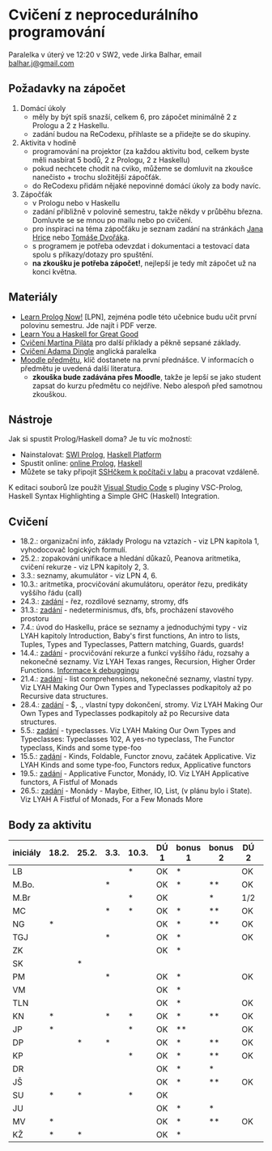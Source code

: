 # Cvičení z neprocedurálního programování

Paralelka v úterý ve 12:20 v SW2, vede Jirka Balhar, email balhar.j@gmail.com

## Požadavky na zápočet

1. Domácí úkoly
    - měly by být spíš snazší, celkem 6, pro zápočet minimálně 2 z Prologu a 2 z Haskellu.
    - zadání budou na ReCodexu, přihlaste se a přidejte se do skupiny.
2. Aktivita v hodině
    - programování na projektor (za každou aktivitu bod, celkem byste měli nasbírat 5 bodů, 2 z Prologu, 2 z Haskellu)
    - pokud nechcete chodit na cviko, můžeme se domluvit na zkoušce nanečisto + trochu složitější zápočťák.
    - do ReCodexu přidám nějaké nepovinné domácí úkoly za body navíc.
3. Zápočťák
    - v Prologu nebo v Haskellu
    - zadání přibližně v polovině semestru, takže někdy v průběhu března. Domluvte se se mnou po mailu nebo po cvičení.
    - pro inspiraci na téma zápočťáku je seznam zadání na stránkách [Jana Hrice](http://kti.mff.cuni.cz/~hric/vyuka/pl_prikl_win.pdf) nebo [Tomáše Dvořáka](https://ksvi.mff.cuni.cz/~dvorak/vyuka/14/NPRG005x01/programy.html).
    - s programem je potřeba odevzdat i dokumentaci a testovací data spolu s příkazy/dotazy pro spuštění.
    - **na zkoušku je potřeba zápočet!**, nejlepší je tedy mít zápočet už na konci května.

## Materiály

- [Learn Prolog Now!](http://www.learnprolognow.org/) [LPN], zejména podle této učebnice budu učit první polovinu semestru. Jde najít i PDF verze.
- [Learn You a Haskell for Great Good](http://learnyouahaskell.com/)
- [Cvičení Martina Piláta](https://martinpilat.com/cs/neproceduralni-programovani) pro další příklady a pěkně sepsané základy.
- [Cvičení Adama Dingle](https://ksvi.mff.cuni.cz/~dingle/2019-20/npp/npp.html) anglická paralelka
- [Moodle předmětu](https://dl1.cuni.cz/course/view.php?id=5223), klíč dostanete na první přednášce. V informacích o předmětu je uvedená další literatura.
    - **zkouška bude zadávána přes Moodle**, takže je lepší se jako student zapsat do kurzu předmětu co nejdříve. Nebo alespoň před samotnou zkouškou.
## Nástroje

Jak si spustit Prolog/Haskell doma? Je tu víc možností:

- Nainstalovat: [SWI Prolog](https://www.swi-prolog.org/), [Haskell Platform](https://www.haskell.org/platform/)
- Spustit online: [online Prolog](https://swish.swi-prolog.org/), [Haskell](https://repl.it/languages/haskell)
- Můžete se taky připojit [SSHčkem k počítači v labu](https://kam.mff.cuni.cz/~stinovlas/unix/navody/pripojeni-do-labu) a pracovat vzdáleně.

K editaci souborů lze použít [Visual Studio Code](https://code.visualstudio.com/) s pluginy VSC-Prolog, Haskell Syntax Highlighting a Simple GHC (Haskell) Integration.

## Cvičení

- 18.2.: organizační info, základy Prologu na vztazích - viz LPN kapitola 1, vyhodocovač logických formulí.
- 25.2.: zopakování unifikace a hledání důkazů, Peanova aritmetika, cvičení rekurze - viz LPN kapitoly 2, 3.
- 3.3.: seznamy, akumulátor - viz LPN 4, 6.
- 10.3.: aritmetika, procvičování akumulátoru, operátor řezu, predikáty vyššího řádu (call)
- 24.3.: [zadání](./cvika/cv5_zadani.pl) - řez, rozdílové seznamy, stromy, dfs
- 31.3.: [zadání](./cvika/cv6_zadani.pl) - nedeterminismus, dfs, bfs, procházení stavového prostoru
- 7.4.: úvod do Haskellu, práce se seznamy a jednoduchými typy - viz LYAH kapitoly Introduction, Baby's first functions, An intro to lists, Tuples, Types and Typeclasses, Pattern matching, Guards, guards!
- 14.4.: [zadání](./cvika/cv8_zadani.hs) - procvičování rekurze a funkcí vyššího řádu, rozsahy a nekonečné seznamy. Viz LYAH Texas ranges, Recursion, Higher Order Functions. [Informace k debuggingu](https://downloads.haskell.org/~ghc/7.6.3/docs/html/users_guide/ghci-debugger.html)
- 21.4.: [zadání](./cvika/cv9_zadani.hs) - list comprehensions, nekonečné seznamy, vlastní typy. Viz LYAH Making Our Own Types and Typeclasses podkapitoly až po Recursive data structures.
- 28.4.: [zadání](./cvika/cv10_zadani.hs) - $, ., vlastní typy dokončení, stromy. Viz LYAH Making Our Own Types and Typeclasses podkapitoly až po Recursive data structures.
- 5.5.: [zadání](./cvika/cv11_zadani.hs) - typeclasses. Viz LYAH Making Our Own Types and Typeclasses: Typeclasses 102, A yes-no typeclass, The Functor typeclass, Kinds and some type-foo
- 15.5.: [zadání](./cvika/cv12_zadani.hs) - Kinds, Foldable, Functor znovu, začátek Applicative. Viz LYAH Kinds and some type-foo, Functors redux, Applicative functors
- 19.5.: [zadání](./cvika/cv13_zadani.hs) - Applicative Functor, Monády, IO. Viz LYAH Applicative functors, A Fistful of Monads
- 26.5.: [zadání](./cvika/cv14_zadani.hs) - Monády - Maybe, Either, IO, List, (v plánu bylo i State). Viz LYAH A Fistful of Monads, For a Few Monads More

## Body za aktivitu
| iniciály | 18.2. | 25.2. | 3.3. | 10.3. | DÚ 1 | bonus 1 | bonus 2 | DÚ 2 | DÚ 3 | **PROLOG** | 14.4. | bonus 1 | 21.4. | 28.4. | 5.5.  | 15.5. | 19.5. | bonus 2 | DÚ 1  | DÚ 2  | DÚ 3  | **HASKELL** |
| -------- | ----- | ----- | ---- | ----- | ---- | ------- | ------- | ---- | ---- | ---------- | ----- | ------- | ----- | ----- | ----- | ----- | ----- | ------- | ----- | ----- | ----- | ----------- |
| LB       |       |       |      | *     | OK   | *       |         | OK   | OK   | **hotovo** |       | *       |       |       |       |       |       |         | OK*   | OK    |       |             |
| M.Bo.    |       |       | *    |       | OK   | *       | **      | OK   |      | **hotovo** |       | *       |       |       |       |       |       |         | OK    | OK    |       |             |
| M.Br     |       |       |      | *     | OK   |         | *       | 1/2  |      |            |       | *       |       |       |       |       |       |         | OK*   | OK    |       |             |
| MC       |       |       | *    | *     | OK   | *       | **      | OK   | OK   | **hotovo** |       |         | **    |       |       |       |       |         | OK*   | OK    |       |             |
| NG       | *     |       |      |       | OK   | *       | **      | OK   |      | **hotovo** | *     | *       | **    | *     | *     |       | *     |         | OK*   | OK    |       |             |
| TGJ      |       |       | *    |       | OK   | *       |         | OK   |      | **hotovo** |       |         |       |       |       |       |       |         | OK*   | OK    |       |             |
| ZK       |       |       |      |       | OK   | *       |         |      | OK*  | **hotovo** |       | *       | *     |       |       |       |       |         |       |       |       |             |
| SK       |       | *     |      |       |      |         |         |      |      |            |       |         |       |       |       |       |       |         |       |       |       |             |
| PM       |       |       | *    |       | OK   | *       |         | OK   | OK   | **hotovo** |       |         |       |       |       |       |       |         | OK    | OK    |       |             |
| VM       |       |       |      |       | OK   | *       |         |      |      |            |       |         |       |       |       |       |       |         |       |       |       |             |
| TLN      |       |       |      |       | OK   | *       |         | OK   | OK*  | **hotovo** |       |         |       |       |       |       |       |         | OK*   |       |       |             |
| KN       | *     |       | *    | *     | OK   | *       | **      | OK   |      | **hotovo** | *     | *       |       | *     |       |       |       |         | OK    | OK    |       |             |
| JP       | *     |       |      | *     | OK   | **      |         | OK   |      | **hotovo** |       |         | **    | *     | *     | *     | *     |         | OK*   |       |       |             |
| DP       |       | *     | *    |       | OK   | *       | **      | OK   |      | **hotovo** |       | *       | *     |       |       |       |       |         | OK*   | OK    |       |             |
| KP       |       |       |      | *     | OK   | *       | **      | OK   | OK   | **hotovo** |       | *       | *     | **    | **    | **    | *     |         | OK*   | OK    |       |             |
| DR       |       |       |      |       | OK   | *       | *       |      |      |            |       |         |       |       |       |       |       |         |       |       |       |             |
| JŠ       |       |       |      |       | OK   | *       | **      | OK   |      | **hotovo** |       | *       |       |       |       |       |       |         | OK*   | OK    |       |             |
| SU       | *     | *     |      | *     | OK   |         |         |      | OK   | **hotovo** |       |         |       | **    |       |       |       |         | OK    |       |       |             |
| JU       |       |       |      |       | OK   | *       | *       |      | OK*  | **hotovo** |       |         |       |       |       |       |       |         | OK*   | OK    |       |             |
| MV       | *     |       |      |       | OK   | *       | **      | OK   | OK   | **hotovo** |       |         |       |       |       |       |       |         | OK*   | OK    |       |             |
| KŽ       | *     | *     |      |       | OK   | *       |         |      |      |            |       | *       |       |       |       |       |       |         |       |       |       |             |

